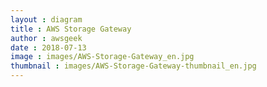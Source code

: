 ```yaml
---
layout : diagram
title : AWS Storage Gateway
author : awsgeek
date : 2018-07-13
image : images/AWS-Storage-Gateway_en.jpg
thumbnail : images/AWS-Storage-Gateway-thumbnail_en.jpg
---
```

